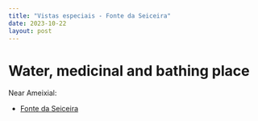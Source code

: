 ```yaml
---
title: "Vistas especiais - Fonte da Seiceira"
date: 2023-10-22
layout: post
---
```


# Water, medicinal and bathing place

Near Ameixial:

* [Fonte da Seiceira](https://geoparquealgarvensis.pt/patrimonio-cultura/59-patrimonio-etnografico/204-fonte-da-seiceira)
